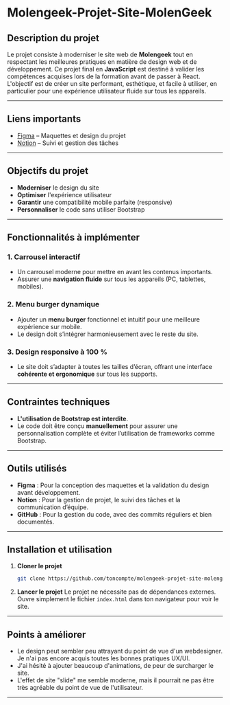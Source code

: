 # Molengeek-Projet-Site-MolenGeek

## Description du projet

Le projet consiste à moderniser le site web de **Molengeek** tout en respectant les meilleures pratiques en matière de design web et de développement. Ce projet final en **JavaScript** est destiné à valider les compétences acquises lors de la formation avant de passer à React. L'objectif est de créer un site performant, esthétique, et facile à utiliser, en particulier pour une expérience utilisateur fluide sur tous les appareils.

---

## Liens importants

- [Figma](https://www.figma.com/design/cxL7RcB7Zhc04P1kLZAjpZ/Projet-Molengeek?node-id=0-1&p=f&t=V3uV5Zfl822OqbfS-0) – Maquettes et design du projet
- [Notion](https://www.notion.so/Projet-Site-Molengeek-181fd8c261c980709bf0e94d2ab0d2f1) – Suivi et gestion des tâches

---

## Objectifs du projet

- **Moderniser** le design du site
- **Optimiser** l'expérience utilisateur
- **Garantir** une compatibilité mobile parfaite (responsive)
- **Personnaliser** le code sans utiliser Bootstrap

---

## Fonctionnalités à implémenter

### 1. Carrousel interactif

- Un carrousel moderne pour mettre en avant les contenus importants.
- Assurer une **navigation fluide** sur tous les appareils (PC, tablettes, mobiles).

### 2. Menu burger dynamique

- Ajouter un **menu burger** fonctionnel et intuitif pour une meilleure expérience sur mobile.
- Le design doit s’intégrer harmonieusement avec le reste du site.

### 3. Design responsive à 100 %

- Le site doit s’adapter à toutes les tailles d’écran, offrant une interface **cohérente et ergonomique** sur tous les supports.

---

## Contraintes techniques

- **L'utilisation de Bootstrap est interdite**.
- Le code doit être conçu **manuellement** pour assurer une personnalisation complète et éviter l’utilisation de frameworks comme Bootstrap.

---

## Outils utilisés

- **Figma** : Pour la conception des maquettes et la validation du design avant développement.
- **Notion** : Pour la gestion de projet, le suivi des tâches et la communication d’équipe.
- **GitHub** : Pour la gestion du code, avec des commits réguliers et bien documentés.

---

## Installation et utilisation

1. **Cloner le projet**
    ```bash
    git clone https://github.com/toncompte/molengeek-projet-site-molengeek.git
    ```

2. **Lancer le projet**
    Le projet ne nécessite pas de dépendances externes. Ouvre simplement le fichier `index.html` dans ton navigateur pour voir le site.

---

## Points à améliorer

- Le design peut sembler peu attrayant du point de vue d'un webdesigner. Je n'ai pas encore acquis toutes les bonnes pratiques UX/UI.
- J'ai hésité à ajouter beaucoup d'animations, de peur de surcharger le site.
- L'effet de site "slide" me semble moderne, mais il pourrait ne pas être très agréable du point de vue de l'utilisateur.

---
